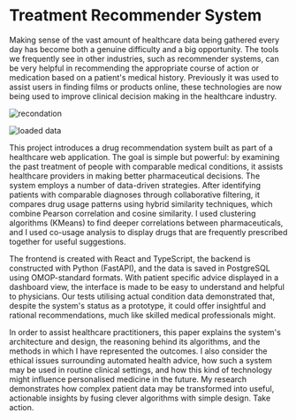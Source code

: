 # Treatment Recommender System

Making sense of the vast amount of healthcare data being gathered every day has become both a 
genuine difficulty and a big opportunity. The tools we frequently see in other industries, such as 
recommender systems, can be very helpful in recommending the appropriate course of action or 
medication based on a patient's medical history. Previously it was used to assist users in finding 
films or products online, these technologies are now being used to improve clinical decision
making in the healthcare industry. 

![recondation](https://github.com/user-attachments/assets/bea4bdda-394d-4ca9-a8cc-dde2539c88de)

![loaded data](https://github.com/user-attachments/assets/28cd8bc0-a04b-4bc3-b092-56931f54f511)

This project introduces a drug recommendation system built as part of a healthcare web 
application. The goal is simple but powerful: by examining the past treatment of people with 
comparable medical conditions, it assists healthcare providers in making better pharmaceutical 
decisions. The system employs a number of data-driven strategies. After identifying patients with 
comparable diagnoses through collaborative filtering, it compares drug usage patterns using 
hybrid similarity techniques, which combine Pearson correlation and cosine similarity. I used 
clustering algorithms (KMeans) to find deeper correlations between pharmaceuticals, and I used 
co-usage analysis to display drugs that are frequently prescribed together for useful suggestions. 

The frontend is created with React and TypeScript, the backend is constructed with Python 
(FastAPI), and the data is saved in PostgreSQL using OMOP-standard formats. With patient
specific advice displayed in a dashboard view, the interface is made to be easy to understand and 
helpful to physicians. Our tests utilising actual condition data demonstrated that, despite the 
system's status as a prototype, it could offer insightful and rational recommendations, much like 
skilled medical professionals might. 

In order to assist healthcare practitioners, this paper explains the system's architecture and 
design, the reasoning behind its algorithms, and the methods in which I have represented the 
outcomes. I also consider the ethical issues surrounding automated health advice, how such a 
system may be used in routine clinical settings, and how this kind of technology might influence 
personalised medicine in the future. My research demonstrates how complex patient data may 
be transformed into useful, actionable insights by fusing clever algorithms with simple design. 
Take action.
